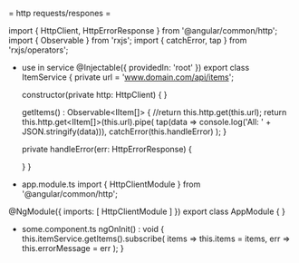 = http requests/respones =

import { HttpClient, HttpErrorResponse } from '@angular/common/http';
import { Observable } from 'rxjs';
import { catchError, tap } from 'rxjs/operators';

- use in service
@Injectable({
  providedIn: 'root'
})
export class ItemService {
  private url = 'www.domain.com/api/items';

  constructor(private http: HttpClient) {  }

  getItems() : Observable<IItem[]> {
    //return this.http.get(this.url);
    return this.http.get<IItem[]>(this.url).pipe(
      tap(data => console.log('All: ' + JSON.stringify(data))),
      catchError(this.handleError)
    );
  }

  private handleError(err: HttpErrorResponse) {

  }
}


- app.module.ts
import { HttpClientModule } from '@angular/common/http';

@NgModule({
  imports: [
    HttpClientModule
  ]
})
export class AppModule {  }


- some.component.ts
ngOnInit() : void {
  this.itemService.getItems().subscribe(
    items => this.items = items,
    err => this.errorMessage = <any>err
  );
}
